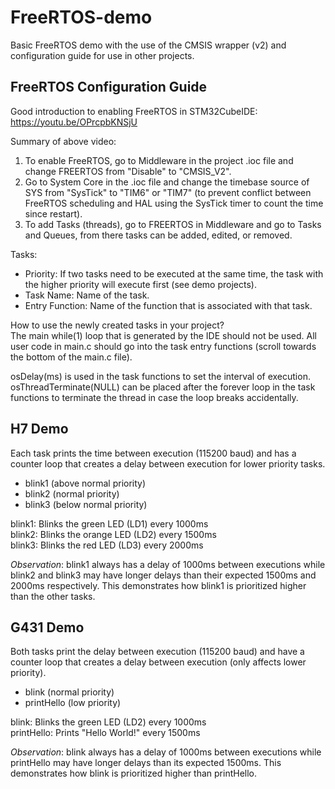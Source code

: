 # FreeRTOS-demo
Basic FreeRTOS demo with the use of the CMSIS wrapper (v2) and configuration guide for use in other projects.

## FreeRTOS Configuration Guide
Good introduction to enabling FreeRTOS in STM32CubeIDE:  
https://youtu.be/OPrcpbKNSjU  

Summary of above video:
1. To enable FreeRTOS, go to Middleware in the project .ioc file and change FREERTOS from "Disable" to "CMSIS_V2".
2. Go to System Core in the .ioc file and change the timebase source of SYS from "SysTick" to "TIM6" or "TIM7" (to prevent conflict between FreeRTOS scheduling and HAL using the SysTick timer to count the time since restart).
3. To add Tasks (threads), go to FREERTOS in Middleware and go to Tasks and Queues, from there tasks can be added, edited, or removed. 

Tasks:
- Priority: If two tasks need to be executed at the same time, the task with the higher priority will execute first (see demo projects).
- Task Name: Name of the task.
- Entry Function: Name of the function that is associated with that task.

How to use the newly created tasks in your project?  
The main while(1) loop that is generated by the IDE should not be used. All user code in main.c should go into the task entry functions (scroll towards the bottom of the main.c file).

osDelay(ms) is used in the task functions to set the interval of execution.  
osThreadTerminate(NULL) can be placed after the forever loop in the task functions to terminate the thread in case the loop breaks accidentally.

## H7 Demo
Each task prints the time between execution (115200 baud) and has a counter loop that creates a delay between execution for lower priority tasks.
- blink1 (above normal priority)
- blink2 (normal priority)
- blink3 (below normal priority)

blink1: Blinks the green LED (LD1) every 1000ms   
blink2: Blinks the orange LED (LD2) every 1500ms  
blink3: Blinks the red LED (LD3) every 2000ms  

*Observation*: blink1 always has a delay of 1000ms between executions while blink2 and blink3 may have longer delays than their expected 1500ms and 2000ms respectively. This demonstrates how blink1 is prioritized higher than the other tasks.

## G431 Demo
Both tasks print the delay between execution (115200 baud) and have a counter loop that creates a delay between execution (only affects lower priority).  
- blink (normal priority)  
- printHello (low priority)  

blink: Blinks the green LED (LD2) every 1000ms  
printHello: Prints "Hello World!" every 1500ms  

*Observation*: blink always has a delay of 1000ms between executions while printHello may have longer delays than its expected 1500ms. This demonstrates how blink is prioritized higher than printHello.
